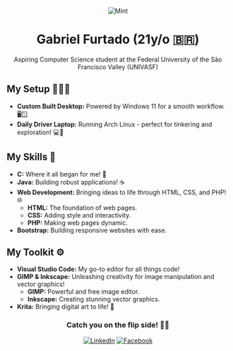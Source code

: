 <div align="center">

![Mint](https://github.com/gfcleao/gfcleao/assets/126573238/84a50a78-8213-4fcb-91dd-889820b83740)

# Gabriel Furtado (21y/o 🇧🇷)

Aspiring Computer Science student at the Federal University of the São Francisco Valley (UNIVASF)
</div>

## My Setup 🧑🏻‍💻

* **Custom Built Desktop:** Powered by Windows 11 for a smooth workflow. 🖥️🪟
* **Daily Driver Laptop:** Running Arch Linux - perfect for tinkering and exploration! 💻🐧

## My Skills 🧠

* **C:** Where it all began for me! 🔰
* **Java:** Building robust applications! ☕
* **Web Development:** Bringing ideas to life through HTML, CSS, and PHP! 🌐
  * **HTML:** The foundation of web pages.
  * **CSS:** Adding style and interactivity.
  * **PHP:** Making web pages dynamic.
* **Bootstrap:** Building responsive websites with ease.

## My Toolkit ⚙️

* **Visual Studio Code:** My go-to editor for all things code!
* **GIMP & Inkscape:** Unleashing creativity for image manipulation and vector graphics!
  * **GIMP:** Powerful and free image editor.
  * **Inkscape:** Creating stunning vector graphics.
* **Krita:** Bringing digital art to life! 🎨

<div align="center">

### Catch you on the flip side! 👋🏻

[![LinkedIn](https://img.shields.io/badge/LinkedIn-blue?style=flat-square&logo=linkedin&link=https://www.linkedin.com/in/gfcleao/)](https://www.linkedin.com/in/gfcleao/)
[![Facebook](https://img.shields.io/badge/Facebook-blue?style=flat-square&logo=facebook&link=https://www.facebook.com/biel.furts/)](https://www.facebook.com/biel.furts/)
</div>
